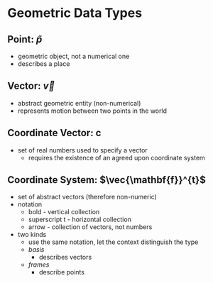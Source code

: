 # Geometric Data Types
## Point: $\tilde{p}$
- geometric object, not a numerical one
- describes a place
## Vector: $\vec{v}$
- abstract geometric entity (non-numerical)
- represents motion between two points in the world
## Coordinate Vector: **c**
- set of real numbers used to specify a vector
	- requires the existence of an agreed upon coordinate system
## Coordinate System: $\vec{\mathbf{f}}^{t}$
- set of abstract vectors (therefore non-numeric)
- notation
	- bold - vertical collection
	- superscript t - horizontal collection
	- arrow - collection of vectors, not numbers
- two kinds
	- use the same notation, let the context distinguish the type
	- *basis*
		- describes vectors
	- *frames*
		- describe points